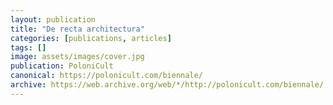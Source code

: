 ```yaml
---
layout: publication
title: "De recta architectura"
categories: [publications, articles]
tags: []
image: assets/images/cover.jpg
publication: PoloniCult
canonical: https://polonicult.com/biennale/
archive: https://web.archive.org/web/*/http://polonicult.com/biennale/
---
```

